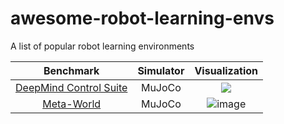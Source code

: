 # awesome-robot-learning-envs

A list of popular robot learning environments


|   Benchmark  |   Simulator    | Visualization |
|     :---:    |     :---:      |     :---:     |
| [DeepMind Control Suite](https://github.com/google-deepmind/dm_control)   |   MuJoCo   | ![](https://github.com/google-deepmind/dm_control/blob/main/dm_control/suite/all_domains.png)    |
| [Meta-World](https://github.com/Farama-Foundation/Metaworld)     | MuJoCo       | ![image](https://github.com/jonzamora/awesome-robot-learning-envs/assets/50164418/9a6d26ef-7aca-4a1a-abef-34aaadd50855) |
